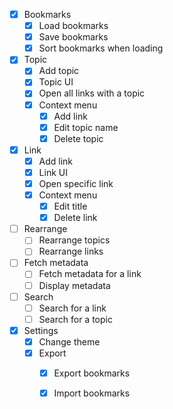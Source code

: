 - [X] Bookmarks
  - [X] Load bookmarks
  - [X] Save bookmarks
  - [X] Sort bookmarks when loading
- [X] Topic
  - [X] Add topic
  - [X] Topic UI
  - [X] Open all links with a topic
  - [X] Context menu
    - [X] Add link
    - [X] Edit topic name
    - [X] Delete topic
- [X] Link
  - [X] Add link
  - [X] Link UI
  - [X] Open specific link
  - [X] Context menu
    - [X] Edit title
    - [X] Delete link
- [ ] Rearrange
  - [ ] Rearrange topics
  - [ ] Rearrange links
- [ ] Fetch metadata
  - [ ] Fetch metadata for a link
  - [ ] Display metadata
- [ ] Search
  - [ ] Search for a link
  - [ ] Search for a topic
- [X] Settings
  - [X] Change theme
  - [X] Export
    - [X] Export bookmarks
    - [X] Import bookmarks
  